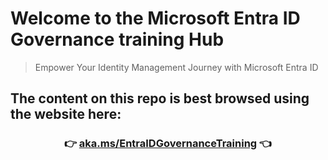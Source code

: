 # Welcome to the Microsoft Entra ID Governance training Hub

> Empower Your Identity Management Journey with Microsoft Entra ID

## The content on this repo is best browsed using the website here:

### <center>  👉 [aka.ms/EntraIDGovernanceTraining](https://aka.ms/EntraIDGovernanceTraining) 👈 </center>
